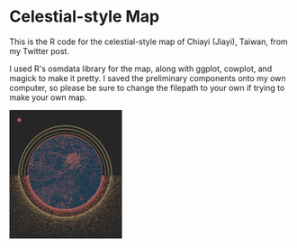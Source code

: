 # Celestial-style Map

This is the R code for the celestial-style map of Chiayi (Jiayi), Taiwan, from my Twitter post.

I used R's osmdata library for the map, along with ggplot, cowplot, and magick to make it pretty. I saved the preliminary components onto my own computer, so please be sure to change the filepath to your own if trying to make your own map.

<img src = "chiayi_map_final.PNG" width = "200"/>
